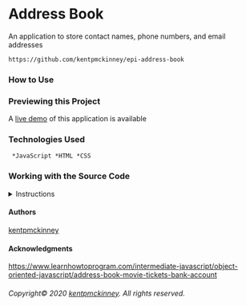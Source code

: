 
# Address Book

An application to store contact names, phone numbers, and email addresses

    https://github.com/kentpmckinney/epi-address-book

### How to Use


### Previewing this Project


A [live demo](https://kentpmckinney.github.io/epi-address-book) of this application is available

### Technologies Used

  <code> *JavaScript
 *HTML
 *CSS</code>

### Working with the Source Code

<details>
  <summary>Instructions</summary>

  <br>
  The following are suggestions to help set up a development environment for this project on MacOS. Steps will differ depending on the operating system.

  ### Prerequisites

  The following software must be installed and properly configured on the target machine. 

   * An updated web browser (Internet Explorer may not be compatible)
 * Git (recommended)

  ### Setting up a Development Environment

  1. Download a copy of the source code from: https://github.com/kentpmckinney/epi-address-book or clone using the repository link: https://github.com/kentpmckinney/epi-address-book.git

  ### Deployment

  Run the command <code>npm run build</code> to build a production version of the application under <code>./build</code>

</details>

#### Authors

[kentpmckinney](https://github.com/kentpmckinney)

#### Acknowledgments

https://www.learnhowtoprogram.com/intermediate-javascript/object-oriented-javascript/address-book-movie-tickets-bank-account

###### Copyright&copy; 2020 [kentpmckinney](https://github.com/kentpmckinney). All rights reserved.